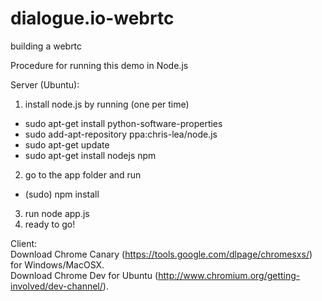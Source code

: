 dialogue.io-webrtc
==================

building a webrtc

Procedure for running this demo in Node.js


Server (Ubuntu):  
1. install node.js by running (one per time)
 * sudo apt-get install python-software-properties
 * sudo add-apt-repository ppa:chris-lea/node.js
 * sudo apt-get update
 * sudo apt-get install nodejs npm  
2. go to the app folder and run
 * (sudo) npm install  
3. run node app.js  
4. ready to go!  

Client:  
Download Chrome Canary (https://tools.google.com/dlpage/chromesxs/) for Windows/MacOSX.  
Download Chrome Dev for Ubuntu (http://www.chromium.org/getting-involved/dev-channel/).  
